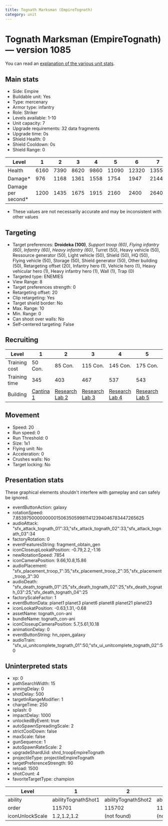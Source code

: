 ```yaml
---
title: Tognath Marksman (EmpireTognath)
category: unit
---
```


# Tognath Marksman (EmpireTognath) — version 1085

You can read an [explanation  of the various unit stats](unitexplained.md).

## Main stats

  * Side: Empire
  * Buildable unit: Yes
  * Type: mercenary
  * Armor type: infantry
  * Role: Striker
  * Levels available: 1-10
  * Unit capacity: 7
  * Upgrade requirements: 32 data fragments
  * Upgrade time: 0s
  * Shield Health: 0
  * Shield Cooldown: 0s
  * Shield Range: 0

|Level             |1   |2   |3   |4   |5    |6    |7    |8    |9    |10   |
|------------------|----|----|----|----|-----|-----|-----|-----|-----|-----|
|Health            |6160|7390|8620|9860|11090|12320|13550|14780|16020|18480|
|Damage*           |976 |1168|1361|1558|1754 |1947 |2144 |2336 |2529 |2918 |
|Damage per second*|1200|1435|1675|1915|2160 |2400 |2640 |2875 |3115 |3590 |

* These values are not necessarily accurate and may be inconsistent with other values

## Targeting

  * Target preferences: **Droideka (100)**, _Support troop (60)_, _Flying infantry (60)_, _Infantry (60)_, _Heavy infantry (60)_, Turret (50), Heavy vehicle (50), Ressource generator (50), Light vehicle (50), Shield (50), HQ (50), Flying vehicle (50), Storage (50), Shield generator (50), Other building (50), Retargeting offset (20), Infantry hero (1), Vehicle hero (1), Heavy vehicular hero (1), Heavy infantry hero (1), Wall (1), Trap (0)
  * Targeted type: ENEMIES
  * View Range: 8
  * Target preferences strength: 0
  * Retargeting offset: 20
  * Clip retargeting: Yes
  * Target shield border: No
  * Max. Range: 10
  * Min. Range: 0
  * Can shoot over walls: No
  * Self-centered targeting: False

## Recruiting

|Level        |1                                        |2                                      |3                                      |4                                      |5                                      |6                                      |7                                      |8                                      |9                                      |10                                      |
|-------------|-----------------------------------------|---------------------------------------|---------------------------------------|---------------------------------------|---------------------------------------|---------------------------------------|---------------------------------------|---------------------------------------|---------------------------------------|----------------------------------------|
|Training cost|50 Con.                                  |85 Con.                                |115 Con.                               |145 Con.                               |175 Con.                               |205 Con.                               |235 Con.                               |265 Con.                               |295 Con.                               |325 Con.                                |
|Training time|345                                      |403                                    |467                                    |537                                    |543                                    |549                                    |555                                    |561                                    |567                                    |573                                     |
|Building     |[Cantina 1](empireContrabandCantina.html)|[Research Lab 2](empireOffenseLab.html)|[Research Lab 3](empireOffenseLab.html)|[Research Lab 4](empireOffenseLab.html)|[Research Lab 5](empireOffenseLab.html)|[Research Lab 6](empireOffenseLab.html)|[Research Lab 7](empireOffenseLab.html)|[Research Lab 8](empireOffenseLab.html)|[Research Lab 9](empireOffenseLab.html)|[Research Lab 10](empireOffenseLab.html)|

## Movement

  * Speed: 20
  * Run speed: 0
  * Run Threshold: 0
  * Size: 1x1
  * Flying unit: No
  * Acceleration: 0
  * Crushes walls: No
  * Target locking: No

## Presentation stats

These graphical elements shouldn't interfere with gameplay and can safely be ignored.

  * eventButtonAction: galaxy
  * rotationSpeed: 7.8539750000000001506350599811412394046783447265625
  * audioAttack: "sfx_attack_tognath_01":33,"sfx_attack_tognath_02":33,"sfx_attack_tognath_03":34
  * factoryRotation: 0
  * eventFeaturesString: fragment_obtain_gen
  * iconCloseupLookatPosition: -0.79,2.2,-1.16
  * newRotationSpeed: 7854
  * iconCameraPosition: 9.66,10.8,15.86
  * audioPlacement: "sfx_placement_troop_1":35,"sfx_placement_troop_2":35,"sfx_placement_troop_3":30
  * audioDeath: "sfx_death_tognath_01":25,"sfx_death_tognath_02":25,"sfx_death_tognath_03":25,"sfx_death_tognath_04":25
  * factoryScaleFactor: 1
  * eventButtonData: planet1 planet3 planet6 planet8 planet21 planet23
  * iconLookatPosition: -0.63,1.31,-0.68
  * assetName: tognath_con-ani
  * bundleName: tognath_con-ani
  * iconCloseupCameraPosition: 5.7,5.61,10.18
  * animationDelay: 0
  * eventButtonString: hn_open_galaxy
  * audioTrain: "sfx_ui_unitcomplete_tognath_01":50,"sfx_ui_unitcomplete_tognath_02":50

## Uninterpreted stats

  * xp: 0
  * pathSearchWidth: 15
  * armingDelay: 0
  * shotDelay: 500
  * targetInRangeModifier: 1
  * chargeTime: 250
  * splash: 0
  * impactDelay: 1000
  * unlockedByEvent: true
  * autoSpawnSpreadingScale: 2
  * strictCoolDown: false
  * maxScale: false
  * gunSequence: 1
  * autoSpawnRateScale: 2
  * upgradeShardUid: shrd_troopEmpireTognath
  * projectileType: projectileEmpireTognath
  * targetPreferenceStrength: 90
  * reload: 1500
  * shotCount: 4
  * favoriteTargetType: champion

|Level          |1                  |2                  |3                  |4                  |5                  |6                  |7                  |8                  |9                  |10                  |
|---------------|-------------------|-------------------|-------------------|-------------------|-------------------|-------------------|-------------------|-------------------|-------------------|--------------------|
|ability        |abilityTognathShot1|abilityTognathShot2|abilityTognathShot3|abilityTognathShot4|abilityTognathShot5|abilityTognathShot6|abilityTognathShot7|abilityTognathShot8|abilityTognathShot9|abilityTognathShot10|
|order          |115701             |115702             |115703             |115704             |115705             |115706             |115707             |115708             |115709             |115710              |
|iconUnlockScale|1.2,1.2,1.2        |(not found)        |(not found)        |(not found)        |(not found)        |(not found)        |(not found)        |(not found)        |(not found)        |(not found)         |

